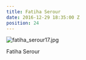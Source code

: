 ```yaml
---
title: Fatiha Serour
date: 2016-12-29 18:35:00 Z
position: 24
---
```


![fatiha_serour17.jpg](/uploads/fatiha_serour17.jpg)

Fatiha Serour
